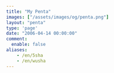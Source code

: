 ```yaml
---
title: "My Penta"
images: ["/assets/images/og/penta.png"]
layout: "penta"
type: 'page'
date: "2006-04-14 00:00:00"
comment: 
  enable: false
aliases:
    - /en/5sha
    - /en/wusha
---
```

